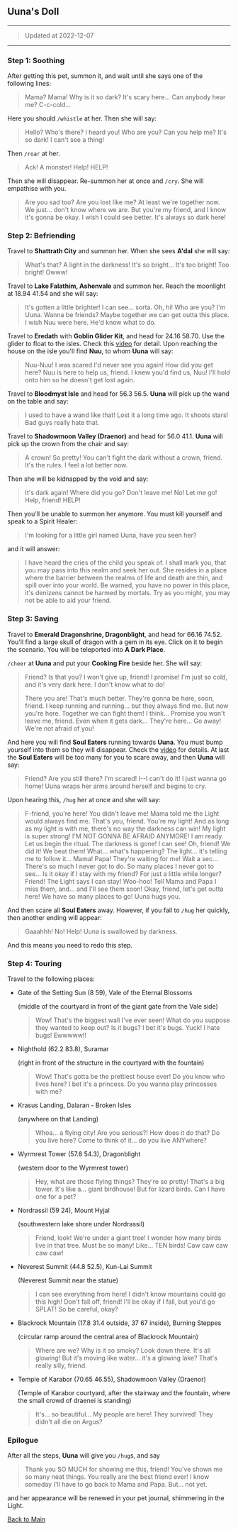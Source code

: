 ## Uuna's Doll

---

>   Updated at 2022-12-07

---

### Step 1: Soothing

After getting this pet, summon it, and wait until she says one of the following lines:

>   Mama? Mama! Why is it so dark? It's scary here...
>   Can anybody hear me?
>   C-c-cold...

Here you should `/whistle` at her. Then she will say:

>   Hello? Who's there? I heard you!
>   Who are you? Can you help me?
>   It's so dark! I can't see a thing!

Then `/roar` at her.

>   Ack! A monster!
>   Help! HELP!

Then she will disappear. Re-summon her at once and `/cry`. She will empathise with you.

>   Are you sad too? Are you lost like me?
>   At least we're together now. We just... don't know where we are.
>   But you're my friend, and I know it's gonna be okay.
>   I wish I could see better. It's always so dark here!



### Step 2: Befriending

Travel to **Shattrath City** and summon her. When she sees **A'dal** she will say:

>   What's that? A light in the darkness! It's so bright...
>   It's too bright! Too bright! Owww!

Travel to **Lake Falathim, Ashenvale** and summon her. Reach the moonlight at 18.94 41.54 and she will say:

>   It's gotten a little brighter! I can see... sorta.
>   Oh, hi! Who are you? I'm Uuna. Wanna be friends? Maybe together we can get outta this place.
>   I wish Nuu were here. He'd know what to do.

Travel to **Eredath** with **Goblin Glider Kit**, and head for 24.16 58.70. Use the glider to float to the isles. Check this [video](https://www.youtube.com/watch?v=fUbk7_IxTZg) for detail. Upon reaching the house on the isle you'll find **Nuu**, to whom **Uuna** will say:

>   Nuu-Nuu! I was scared I'd never see you again! How did you get here?
>   Nuu is here to help us, friend. I knew you'd find us, Nuu!
>   I'll hold onto him so he doesn't get lost again.

Travel to **Bloodmyst Isle** and head for 56.3 56.5. **Uuna** will pick up the wand on the table and say:

>   I used to have a wand like that! Lost it a long time ago.
>   It shoots stars! Bad guys really hate that.

Travel to **Shadowmoon Valley (Draenor)** and head for 56.0 41.1. **Uuna** will pick up the crown from the chair and say:

>   A crown! So pretty!
>   You can't fight the dark without a crown, friend. It's the rules.
>   I feel a lot better now.

Then she will be kidnapped by the void and say:

>   It's dark again! Where did you go? Don't leave me!
>   No! Let me go! Help, friend! HELP!

Then you'll be unable to summon her anymore. You must kill yourself and speak to a Spirit Healer:

>   I'm looking for a little girl named Uuna, have you seen her?

and it will answer:

>   I have heard the cries of the child you speak of.
>   I shall mark you, that you may pass into this realm and seek her out.
>   She resides in a place where the barrier between the realms of life and death are thin, and spill over into your world.
>   Be warned, you have no power in this place, it's denizens cannot be harmed by mortals.
>   Try as you might, you may not be able to aid your friend.



### Step 3: Saving

Travel to **Emerald Dragonshrine, Dragonblight**, and head for 66.16 74.52. You'll find a large skull of dragon with a gem in its eye. Click on it to begin the scenario. You will be teleported into **A Dark Place**.

`/cheer` at **Uuna** and put your **Cooking Fire** beside her. She will say:

>   Friend? Is that you?
>   I won't give up, friend! I promise!
>   I'm just so cold, and it's very dark here. I don't know what to do!
>
>   There you are! That's much better.
>   They're gonna be here, soon, friend.
>   I keep running and running... but they always find me.
>   But now you're here. Together we can fight them! I think...
>   Promise you won't leave me, friend. Even when it gets dark...
>   They're here...
>   Go away! We're not afraid of you!

And here you will find **Soul Eaters** running towards **Uuna**. You must bump yourself into them so they will disappear. Check the [video](https://www.youtube.com/watch?v=wJ3-E6kKLpw) for details. At last the **Soul Eaters** will be too many for you to scare away, and then **Uuna** will say:

>   Friend? Are you still there? I'm scared!
>   I--I can't do it! I just wanna go home!
>   Uuna wraps her arms around herself and begins to cry.

Upon hearing this, `/hug` her at once and she will say:

>   F-friend, you're here! You didn't leave me!
>   Mama told me the Light would always find me. That's you, friend. You're my light!
>   And as long as my light is with me, there's no way the darkness can win!
>   My light is super strong!
>   I'M NOT GONNA BE AFRAID ANYMORE!
>   I am ready. Let us begin the ritual.
>   The darkness is gone! I can see!
>   Oh, friend! We did it! We beat them!
>   What... what's happening?
>   The light... it's telling me to follow it...
>   Mama! Papa! They're waiting for me!
>   Wait a sec...
>   There's so much I never got to do. So many places I never got to see...
>   Is it okay if I stay with my friend? For just a little while longer?
>   Friend! The Light says I can stay! Woo-hoo!
>   Tell Mama and Papa I miss them, and... and I'll see them soon!
>   Okay, friend, let's get outta here! We have so many places to go!
>   Uuna hugs you.

And then scare all **Soul Eaters** away. However, if you fail to `/hug` her quickly, then another ending will appear:

>   Gaaahhh! No! Help!
>   Uuna is swallowed by darkness.

And this means you need to redo this step.



### Step 4: Touring

Travel to the following places:

-   Gate of the Setting Sun (8 59), Vale of the Eternal Blossoms

    (middle of the courtyard in front of the giant gate from the Vale side)

    >   Wow! That's the biggest wall I've ever seen!
    >   What do you suppose they wanted to keep out?
    >   Is it bugs? I bet it's bugs. Yuck! I hate bugs!
    >   Ewwwww!!

-   Nighthold (62.2 83.8), Suramar

    (right in front of the structure in the courtyard with the fountain)

    >   Wow! That's gotta be the prettiest house ever!
    >   Do you know who lives here? I bet it's a princess.
    >   Do you wanna play princesses with me?

-   Krasus Landing, Dalaran - Broken Isles

    (anywhere on that Landing)

    >   Whoa... a flying city! Are you serious?!
    >   How does it do that?
    >   Do you live here?
    >   Come to think of it... do you live ANYwhere?

-   Wyrmrest Tower (57.8 54.3), Dragonblight

    (western door to the Wyrmrest tower)

    >   Hey, what are those flying things? They're so pretty!
    >   That's a big tower. It's like a... giant birdhouse!
    >   But for lizard birds.
    >   Can I have one for a pet?

-   Nordrassil (59 24), Mount Hyjal

    (southwestern lake shore under Nordrassil)

    >   Friend, look! We're under a giant tree!
    >   I wonder how many birds live in that tree. Must be so many!
    >   Like... TEN birds!
    >   Caw caw caw caw caw!

-   Neverest Summit (44.8 52.5), Kun-Lai Summit

    (Neverest Summit near the statue)

    >   I can see everything from here!
    >   I didn't know mountains could go this high!
    >   Don't fall off, friend! I'll be okay if I fall, but you'd go SPLAT!
    >   So be careful, okay?

-   Blackrock Mountain (17.8 31.4 outside, 37 67 inside), Burning Steppes

    (circular ramp around the central area of Blackrock Mountain)

    >   Where are we? Why is it so smoky?
    >   Look down there. It's all glowing!
    >   But it's moving like water... it's a glowing lake?
    >   That's really silly, friend.

-   Temple of Karabor (70.65 46.55), Shadowmoon Valley (Draenor)

    (Temple of Karabor courtyard, after the stairway and the fountain, where the small crowd of draenei is standing)

    >   It's... so beautiful...
    >   My people are here! They survived!
    >   They didn't all die on Argus?

    

### Epilogue

After all the steps, **Uuna** will give you `/hug`s, and say

>   Thank you SO MUCH for showing me this, friend!
>   You've shown me so many neat things. You really are the best friend ever!
>   I know someday I'll have to go back to Mama and Papa.
>   But... not yet.

and her appearance will be renewed in your pet journal, shimmering in the Light.



[Back to Main](https://david-dhc.github.io/World-of-Warcraft)
